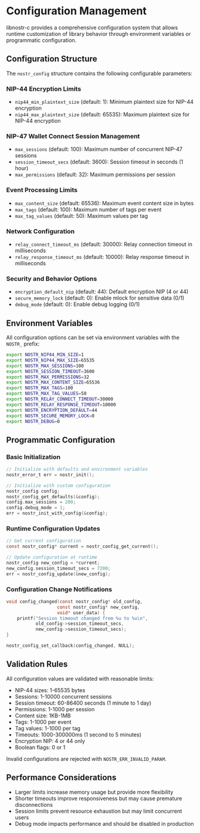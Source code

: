 # Configuration Management

libnostr-c provides a comprehensive configuration system that allows runtime customization of library behavior through environment variables or programmatic configuration.

## Configuration Structure

The `nostr_config` structure contains the following configurable parameters:

### NIP-44 Encryption Limits
- `nip44_min_plaintext_size` (default: 1): Minimum plaintext size for NIP-44 encryption
- `nip44_max_plaintext_size` (default: 65535): Maximum plaintext size for NIP-44 encryption

### NIP-47 Wallet Connect Session Management
- `max_sessions` (default: 100): Maximum number of concurrent NIP-47 sessions
- `session_timeout_secs` (default: 3600): Session timeout in seconds (1 hour)
- `max_permissions` (default: 32): Maximum permissions per session

### Event Processing Limits
- `max_content_size` (default: 65536): Maximum event content size in bytes
- `max_tags` (default: 100): Maximum number of tags per event
- `max_tag_values` (default: 50): Maximum values per tag

### Network Configuration
- `relay_connect_timeout_ms` (default: 30000): Relay connection timeout in milliseconds
- `relay_response_timeout_ms` (default: 10000): Relay response timeout in milliseconds

### Security and Behavior Options
- `encryption_default_nip` (default: 44): Default encryption NIP (4 or 44)
- `secure_memory_lock` (default: 0): Enable mlock for sensitive data (0/1)
- `debug_mode` (default: 0): Enable debug logging (0/1)

## Environment Variables

All configuration options can be set via environment variables with the `NOSTR_` prefix:

```bash
export NOSTR_NIP44_MIN_SIZE=1
export NOSTR_NIP44_MAX_SIZE=65535
export NOSTR_MAX_SESSIONS=100
export NOSTR_SESSION_TIMEOUT=3600
export NOSTR_MAX_PERMISSIONS=32
export NOSTR_MAX_CONTENT_SIZE=65536
export NOSTR_MAX_TAGS=100
export NOSTR_MAX_TAG_VALUES=50
export NOSTR_RELAY_CONNECT_TIMEOUT=30000
export NOSTR_RELAY_RESPONSE_TIMEOUT=10000
export NOSTR_ENCRYPTION_DEFAULT=44
export NOSTR_SECURE_MEMORY_LOCK=0
export NOSTR_DEBUG=0
```

## Programmatic Configuration

### Basic Initialization
```c
// Initialize with defaults and environment variables
nostr_error_t err = nostr_init();

// Initialize with custom configuration
nostr_config config;
nostr_config_get_defaults(&config);
config.max_sessions = 200;
config.debug_mode = 1;
err = nostr_init_with_config(&config);
```

### Runtime Configuration Updates
```c
// Get current configuration
const nostr_config* current = nostr_config_get_current();

// Update configuration at runtime
nostr_config new_config = *current;
new_config.session_timeout_secs = 7200;
err = nostr_config_update(&new_config);
```

### Configuration Change Notifications
```c
void config_changed(const nostr_config* old_config, 
                   const nostr_config* new_config, 
                   void* user_data) {
    printf("Session timeout changed from %u to %u\n",
           old_config->session_timeout_secs,
           new_config->session_timeout_secs);
}

nostr_config_set_callback(config_changed, NULL);
```

## Validation Rules

All configuration values are validated with reasonable limits:

- NIP-44 sizes: 1-65535 bytes
- Sessions: 1-10000 concurrent sessions  
- Session timeout: 60-86400 seconds (1 minute to 1 day)
- Permissions: 1-1000 per session
- Content size: 1KB-1MB
- Tags: 1-1000 per event
- Tag values: 1-1000 per tag
- Timeouts: 1000-300000ms (1 second to 5 minutes)
- Encryption NIP: 4 or 44 only
- Boolean flags: 0 or 1

Invalid configurations are rejected with `NOSTR_ERR_INVALID_PARAM`.

## Performance Considerations

- Larger limits increase memory usage but provide more flexibility
- Shorter timeouts improve responsiveness but may cause premature disconnections
- Session limits prevent resource exhaustion but may limit concurrent users
- Debug mode impacts performance and should be disabled in production